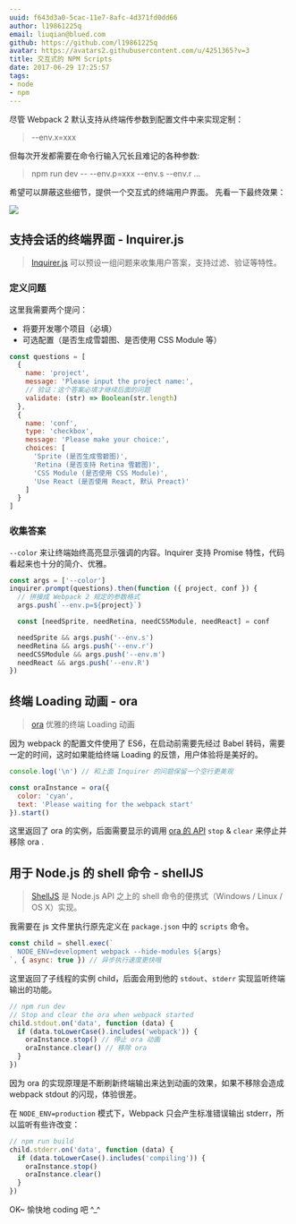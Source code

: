 ```yaml
---
uuid: f643d3a0-5cac-11e7-8afc-4d371fd0dd66
author: l19861225q
email: liuqian@blued.com
github: https://github.com/l19861225q
avatar: https://avatars2.githubusercontent.com/u/4251365?v=3
title: 交互式的 NPM Scripts
date: 2017-06-29 17:25:57
tags:
- node
- npm
---
```


尽管 Webpack 2 默认支持从终端传参数到配置文件中来实现定制：
> --env.x=xxx

但每次开发都需要在命令行输入冗长且难记的各种参数:
> npm run dev -- --env.p=xxx --env.s --env.r ...

希望可以屏蔽这些细节，提供一个交互式的终端用户界面。
先看一下最终效果：

![](/img/liuqian/interactive-npm-scripts/interactive.gif)

## 支持会话的终端界面 - Inquirer.js
> [Inquirer.js](https://github.com/SBoudrias/Inquirer.js) 可以预设一组问题来收集用户答案，支持过滤、验证等特性。

### 定义问题
这里我需要两个提问：

- 将要开发哪个项目（必填）
- 可选配置（是否生成雪碧图、是否使用 CSS Module 等）

```javascript
const questions = [
  {
    name: 'project',
    message: 'Please input the project name:',
    // 验证：这个答案必填才继续后面的问题
    validate: (str) => Boolean(str.length)
  },
  {
    name: 'conf',
    type: 'checkbox',
    message: 'Please make your choice:',
    choices: [
      'Sprite (是否生成雪碧图)',
      'Retina (是否支持 Retina 雪碧图)',
      'CSS Module (是否使用 CSS Module)',
      'Use React (是否使用 React, 默认 Preact)'
    ]
  }
]
```

### 收集答案
`--color` 来让终端始终高亮显示强调的内容。Inquirer 支持 Promise 特性，代码看起来也十分的简介、优雅。
```javascript
const args = ['--color']
inquirer.prompt(questions).then(function ({ project, conf }) {
  // 拼接成 Webpack 2 规定的参数格式
  args.push(`--env.p=${project}`)

  const [needSprite, needRetina, needCSSModule, needReact] = conf

  needSprite && args.push('--env.s')
  needRetina && args.push('--env.r')
  needCSSModule && args.push('--env.m')
  needReact && args.push('--env.R')
})
```

## 终端 Loading 动画 - ora
> [ora](https://github.com/sindresorhus/ora) 优雅的终端 Loading 动画

因为 webpack 的配置文件使用了 ES6，在启动前需要先经过 Babel 转码，需要一定的时间，这时如果能给终端 Loading 的反馈，用户体验将是美好的。

```javascript
console.log('\n') // 和上面 Inquirer 的问题保留一个空行更美观

const oraInstance = ora({
  color: 'cyan',
  text: 'Please waiting for the webpack start'
}).start()
```

这里返回了 ora 的实例，后面需要显示的调用 [ora 的 API](https://github.com/sindresorhus/ora#api) `stop` & `clear` 来停止并移除 ora .

## 用于 Node.js 的 shell 命令 - shellJS
> [ShellJS](https://github.com/shelljs/shelljs) 是 Node.js API 之上的 shell 命令的便携式（Windows / Linux / OS X）实现。

我需要在 js 文件里执行原先定义在 `package.json` 中的 `scripts` 命令。

```javascript
const child = shell.exec(`
  NODE_ENV=development webpack --hide-modules ${args}
`, { async: true }) // 异步执行速度更快哦
```

这里返回了子线程的实例 child，后面会用到他的 `stdout`、`stderr` 实现监听终端输出的功能。

```javascript
// npm run dev
// Stop and clear the ora when webpack started
child.stdout.on('data', function (data) {
  if (data.toLowerCase().includes('webpack')) {
    oraInstance.stop() // 停止 ora 动画
    oraInstance.clear() // 移除 ora
  }
})
```

因为 ora 的实现原理是不断刷新终端输出来达到动画的效果，如果不移除会造成 webpack stdout 的闪现，体验很差。

在 `NODE_ENV=production` 模式下，Webpack 只会产生标准错误输出 stderr，所以监听有些许改变：

```javascript
// npm run build
child.stderr.on('data', function (data) {
  if (data.toLowerCase().includes('compiling')) {
    oraInstance.stop()
    oraInstance.clear()
  }
})
```

OK~ 愉快地 coding 吧 ^_^

